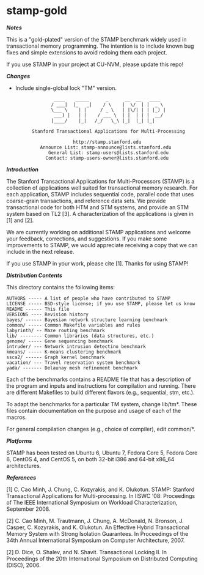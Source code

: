 stamp-gold
=====

___Notes___

This is a "gold-plated" version of the STAMP benchmark
widely used in transactional memory programming.  The intention
is to include known bug fixes and simple extensions to avoid 
redoing them each project.

If you use STAMP in your project at CU-NVM, please update this
repo!

___Changes___
* Include single-global lock "TM" version.






                    ____    _____      _      __  __   ____
                   / ___|  |_   _|    / \    |  \/  | |  _ \
                   \___ \    | |     / _ \   | |\/| | | |_) |
                    ___) |   | |    / ___ \  | |  | | |  __/
                   |____/    |_|   /_/   \_\ |_|  |_| |_|

            Stanford Transactional Applications for Multi-Processing

                           http://stamp.stanford.edu
               Announce List: stamp-announce@lists.stanford.edu
                  General List: stamp-users@lists.stanford.edu
                 Contact: stamp-users-owner@lists.stanford.edu


___Introduction___

The Stanford Transactional Applications for Multi-Processors (STAMP) is a
collection of applications well suited for transactional memory research. For
each application, STAMP includes sequential code, parallel code that uses
coarse-grain transactions, and reference data sets. We provide transactional
code for both HTM and STM systems, and provide an STM system based on TL2 [3]. A
characterization of the applications is given in [1] and [2].

We are currently working on additional STAMP applications and welcome your
feedback, corrections, and suggestions. If you make some improvements to STAMP,
we would appreciate receiving a copy that we can include in the next release.

If you use STAMP in your work, please cite [1]. Thanks for using STAMP!


___Distribution Contents___

This directory contains the following items:

    AUTHORS ----- A list of people who have contributed to STAMP
    LICENSE ----- BSD-style license; if you use STAMP, please let us know
    README ------ This file
    VERSIONS ---- Revision history
    bayes/ ------ Bayesian network structure learning benchmark  
    common/ ----- Common Makefile variables and rules
    labyrinth/ -- Maze routing benchmark
    lib/ -------- Common libraries (data structures, etc.)
    genome/ ----- Gene sequencing benchmark
    intruder/ --- Network intrusion detectino benchmark
    kmeans/ ----- K-means clustering benchmark
    ssca2/ ------ Graph kernel benchmark
    vacation/ --- Travel reservation system benchmark
    yada/ ------- Delaunay mesh refinement benchmark

Each of the benchmarks contains a README file that has a description of the
program and inputs and instructions for compilation and running. There are
different Makefiles to build different flavors (e.g., sequential, stm, etc.).

To adapt the benchmarks for a particular TM system, change lib/tm*. These files
contain documentation on the purpose and usage of each of the macros.

For general compilation changes (e.g., choice of compiler), edit common/*.


___Platforms___

STAMP has been tested on Ubuntu 6, Ubuntu 7, Fedora Core 5, Fedora Core 6,
CentOS 4, and CentOS 5, on both 32-bit i386 and 64-bit x86_64 architectures.


___References___

[1] C. Cao Minh, J. Chung, C. Kozyrakis, and K. Olukotun. STAMP: Stanford 
    Transactional Applications for Multi-processing. In IISWC '08: Proceedings
    of The IEEE International Symposium on Workload Characterization,
    September 2008. 

[2] C. Cao Minh, M. Trautmann, J. Chung, A. McDonald, N. Bronson, J. Casper,
    C. Kozyrakis, and K. Olukotun. An Effective Hybrid Transactional Memory
    System with Strong Isolation Guarantees. In Proceedings of the 34th Annual
    International Symposium on Computer Architecture, 2007.

[2] D. Dice, O. Shalev, and N. Shavit. Transactional Locking II. In
    Proceedings of the 20th International Symposium on Distributed Computing
    (DISC), 2006.
